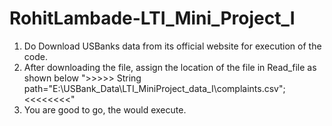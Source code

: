 # RohitLambade-LTI_Mini_Project_I

1. Do Download USBanks data from its official website for execution of the code.
2. After downloading the file, assign the location of the file in Read_file as shown below 
  ">>>>> String path="E:\\USBank_Data\\LTI_MiniProject_data_I\\complaints.csv"; <<<<<<<<"
3. You are good to go, the would execute.
